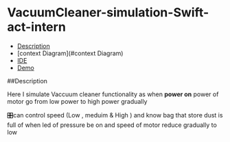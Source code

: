 # VacuumCleaner-simulation-Swift-act-intern
- [Description](#Description)
- [context Diagram](#context Diagram)
- [IDE](#IDE)
- [Demo](#Demo)

##Description
<p>Here I simulate Vaccuum cleaner functionality as when <strong>power on</strong> power of motor go from low power to high power gradually </p>
<p> 🎛can control speed (Low  , meduim & High ) and know bag that store dust is full of when led of pressure be on and speed of motor reduce gradually to low </p>
